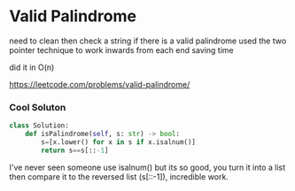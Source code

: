 # Valid Palindrome

need to clean then check a string if there is a valid palindrome
used the two pointer technique to work inwards from each end saving time

did it in O(n)

https://leetcode.com/problems/valid-palindrome/

### Cool Soluton 
```python
class Solution:
    def isPalindrome(self, s: str) -> bool:
        s=[x.lower() for x in s if x.isalnum()]
        return s==s[::-1]
```
I've never seen someone use isalnum() but its so good, you turn it into a list then compare it to the reversed list (s[::-1]), incredible work.
